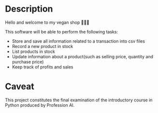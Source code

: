 # **Description**

Hello and welcome to my vegan shop 🥑🍏😀

This software will be able to perform the following tasks: 

*   Store and save all information related to a transaction into csv files 
*   Record a new product in stock
*   List products in stock
*   Update information about a product(such as selling price, quantity and purchase price)
*   Keep track of profits and sales

# **Caveat**

This project constitutes the final examination of the introductory course in Python produced by Profession AI. 
